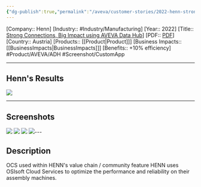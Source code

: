 ```yaml
---
{"dg-publish":true,"permalink":"/aveva/customer-stories/2022-henn-strong-connections-big-impact-using-aveva-data-hub-ocs/"}
---
```


[Company:: Henn]
[Industry:: #Industry/Manufacturing]
[Year:: 2022]
[Title:: [Strong Connections, Big Impact using AVEVA Data Hub](https://resources.osisoft.com/presentations/strong-connections--big-impact-using-aveva-data-hub--ocsx---henn/)]
[PDF:: [PDF](https://cdn.osisoft.com/osi/presentations/2022-AVEVA-Amsterdam/UC22EU-D2MT020-HENN-Jandl-OSIsoft-Cloud-Services-discrete-manufacturing.pdf)]
[Country:: Austria]
[Products:: [[Product\|Product]]]
[Business Impacts:: [[BusinessImpacts\|BusinessImpacts]]]
[Benefits:: +10% efficiency]
#Product/AVEVA/ADH #Screenshot/CustomApp  

---
## Henn's Results
![](https://i.imgur.com/272FNty.png)

---
## Screenshots
![](https://i.imgur.com/L0XuT5q.png)
![](https://i.imgur.com/jcSHSEM.png)
![](https://i.imgur.com/LSL9OVV.png)
![](https://i.imgur.com/WFdQlZz.png)---
## Description
OCS used within HENN's value chain / community feature HENN uses OSIsoft Cloud Services to optimize the performance and reliability on their assembly machines.